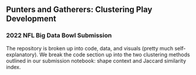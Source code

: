 ## Punters and Gatherers: Clustering Play Development

### 2022 NFL Big Data Bowl Submission

The repository is broken up into code, data, and visuals (pretty much self-explanatory). We break the code section up into the two clustering methods outlined in our submission notebook: shape context and Jaccard similarity index.
